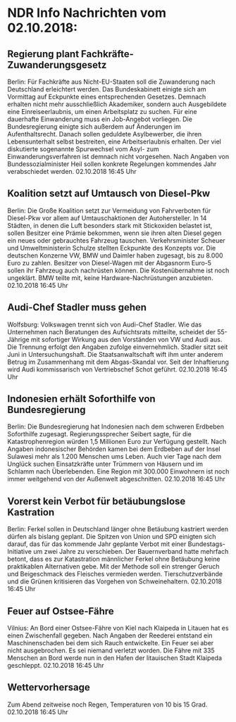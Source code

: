 # NDR Info Nachrichten vom 02.10.2018:


## Regierung plant Fachkräfte-Zuwanderungsgesetz
Berlin: Für Fachkräfte aus Nicht-EU-Staaten soll die Zuwanderung nach Deutschland erleichtert	werden. Das Bundeskabinett einigte sich am Vormittag auf Eckpunkte eines entsprechenden Gesetzes. Demnach erhalten nicht mehr ausschließlich Akademiker, sondern auch Ausgebildete eine Einreiseerlaubnis, um einen Arbeitsplatz zu suchen. Für eine dauerhafte Einwanderung muss ein Job-Angebot vorliegen. Die Bundesregierung einigte sich außerdem auf Änderungen im Aufenthaltsrecht. Danach sollen geduldete Asylbewerber, die ihren Lebensunterhalt selbst bestreiten, eine Arbeitserlaubnis erhalten. Der viel diskutierte sogenannte Spurwechsel vom  Asyl- zum Einwanderungsverfahren ist demnach nicht vorgesehen. Nach Angaben von Bundessozialminister Heil sollen konkrete Regelungen kommendes Jahr verabschiedet werden. 02.10.2018 16:45 Uhr 

## Koalition setzt auf Umtausch von Diesel-Pkw
Berlin: Die Große Koalition setzt zur Vermeidung von Fahrverboten für Diesel-Pkw vor allem auf Umtauschaktionen der Autohersteller. In 14 Städten, in denen die Luft besonders stark mit Stickoxiden belastet ist, sollen Besitzer eine Prämie bekommen, wenn sie ihren alten Diesel gegen ein neues oder gebrauchtes Fahrzeug tauschen. Verkehrsminister Scheuer und Umweltministerin Schulze stellten Eckpunkte des Konzepts vor. Die deutschen Konzerne VW, BMW und Daimler haben zugesagt, bis zu 8.000 Euro zu zahlen. Besitzer von Diesel-Wagen mit der Abgasnorm Euro-5 sollen ihr Fahrzeug auch nachrüsten können. Die Kostenübernahme ist noch ungeklärt. BMW teilte mit, keine Hardware-Nachrüstungen anzubieten. 02.10.2018 16:45 Uhr 

## Audi-Chef Stadler muss gehen
Wolfsburg: Volkswagen trennt sich von Audi-Chef Stadler. Wie das Unternehmen nach Beratungen des Aufsichtsrats mitteilte, scheidet der 55-Jährige mit sofortiger Wirkung aus den Vorständen von VW und Audi aus. Die Trennung erfolgt den Angaben zufolge einvernehmlich. Stadler sitzt seit Juni in Untersuchungshaft. Die Staatsanwaltschaft wift ihm unter anderem Betrug im Zusammenhang mit dem Abgas-Skandal vor. Seit der Inhaftierung wird Audi kommissarisch von Vertriebschef Schot geführt. 02.10.2018 16:45 Uhr 

## Indonesien erhält Soforthilfe von Bundesregierung
Berlin: Die Bundesregierung hat Indonesien nach dem schweren Erdbeben Soforthilfe zugesagt. Regierungssprecher Seibert sagte, für die Katastrophenregion würden 1,5 Millionen Euro zur Verfügung gestellt. Nach Angaben indonesischer Behörden kamen bei dem Erdbeben auf der Insel Sulawesi mehr als 1.200 Menschen ums Leben. Auch vier Tage nach dem Unglück suchen Einsatzkräfte unter Trümmern von Häusern und im Schlamm nach Überlebenden. Eine Region mit 300.000 Einwohnern ist noch immer weitgehend von der Außenwelt abgeschnitten. 02.10.2018 16:45 Uhr 

## Vorerst kein Verbot für betäubungslose Kastration
Berlin: Ferkel sollen in Deutschland länger ohne Betäubung kastriert werden dürfen als bislang geplant. Die Spitzen von Union und SPD einigten sich darauf, das für das kommende Jahr geplante Verbot mit einer Bundestags-Initiative um zwei Jahre zu verschieben. Der Bauernverband hatte mehrfach betont, dass es zur Katastration männlicher Ferkel ohne Betäubung keine praktikablen Alternativen gebe. Mit der Methode soll ein strenger Geruch und Beigeschmack des Fleisches vermieden werden. Tierschutzverbände und die Grünen kritisieren das Vorgehen von Schweinehaltern. 02.10.2018 16:45 Uhr 

## Feuer auf Ostsee-Fähre
Vilnius: An Bord einer Ostsee-Fähre von Kiel nach Klaipeda in Litauen hat es einen Zwischenfall gegeben. Nach Angaben der Reederei entstand ein Maschinenschaden bei dem sich Rauch entwickelte. Ein Feuer sei aber nicht ausgebrochen. Es sei niemand verletzt worden. Die Fähre mit 335 Menschen an Bord werde nun in den Hafen der litauischen Stadt Klaipeda geschleppt. 02.10.2018 16:45 Uhr 

## Wettervorhersage
Zum Abend zeitweise noch Regen, Temperaturen von 10 bis 15 Grad. 02.10.2018 16:45 Uhr 
